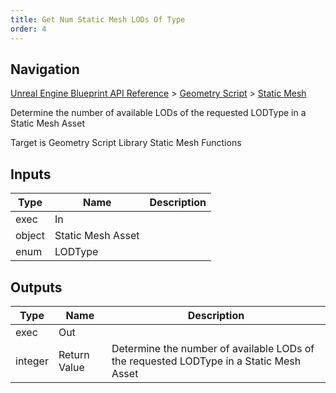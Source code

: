 ```yaml
---
title: Get Num Static Mesh LODs Of Type
order: 4
---
```

## Navigation

[Unreal Engine Blueprint API Reference](https://dev.epicgames.com/documentation/en-us/unreal-engine/BlueprintAPI) > [Geometry Script](https://dev.epicgames.com/documentation/en-us/unreal-engine/BlueprintAPI/GeometryScript) > [Static Mesh](https://dev.epicgames.com/documentation/en-us/unreal-engine/BlueprintAPI/GeometryScript/StaticMesh)

Determine the number of available LODs of the requested LODType in a Static Mesh Asset

Target is Geometry Script Library Static Mesh Functions

## Inputs

| Type | Name | Description |
| --- | --- | --- |
| exec | In |  |
| object | Static Mesh Asset |  |
| enum | LODType |  |

## Outputs

| Type | Name | Description |
| --- | --- | --- |
| exec | Out |  |
| integer | Return Value | Determine the number of available LODs of the requested LODType in a Static Mesh Asset |
